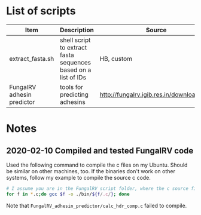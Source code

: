 # List of scripts
| Item | Description | Source | Date |
| ---- | ----------- | ------ | ---- |
| extract_fasta.sh | shell script to extract fasta sequences based on a list of IDs | HB, custom | 2020-02-04 |
| FungalRV adhesin predictor | tools for predicting adhesins | http://fungalrv.igib.res.in/download.html | 2020-02-09 |

# Notes
## 2020-02-10 Compiled and tested FungalRV code
Used the following command to compile the c files on my Ubuntu. Should be similar on other machines, too. If the binaries don't work on other systems, follow my example to compile the source c code.
```bash
# I assume you are in the FungalRV script folder, where the c source files are
for f in *.c;do gcc $f -o ./bin/${f/.c/}; done
```
Note that `FungalRV_adhesin_predictor/calc_hdr_comp.c` failed to compile.
